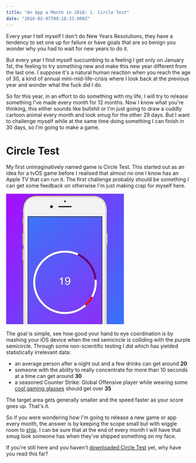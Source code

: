```yaml
---
title: "An App a Month in 2016: 1. Circle Test"
date: "2016-02-07T09:18:33.000Z"
---
```


Every year I tell myself I don't do New Years Resolutions, they have a tendency to set one up for failure or have goals that are so benign you wonder why you had to wait for new years to do it.

But every year I find myself succumbing to a feeling I get only on January 1st, the feeling to try something new and make this new year different from the last one. I suppose it's a natural human reaction when you reach the age of 30, a kind of annual mini-mid-life-crisis where I look back at the previous year and wonder what the fuck did I do.

So for this year, in an effort to do something with my life, I will try to release something I've made every month for 12 months. Now I know what you're thinking, this either sounds like bullshit or I'm just going to draw a cuddly cartoon animal every month and look smug for the other 29 days. But I want to challenge myself while at the same time doing something I can finish in 30 days, so I'm going to make a game.

# Circle Test

My first unimaginatively named game is Circle Test. This started out as an idea for a tvOS game before I realised that almost no one I know has an Apple TV that can run it. The first challenge probably should be something I can get some feedback on otherwise I'm just making crap for myself here.

[![  The app icon was graciously made by  Paul Wallas  ](6d3496c9-a267-4030-a0a4-c523d519c49d.jpeg)](https://appsto.re/gb/Bt_iab.i)

The goal is simple, see how good your hand to eye coordination is by mashing your iOS device when the red semicircle is colliding with the purple semicircle. Through some non-scientific testing I did which has yielded statistically irrelevant data:

*   an average person after a night out and a few drinks can get around **20**
*   someone with the ability to really concentrate for more than 10 seconds at a time can get around **30**
*   a seasoned Counter Strike: Global Offensive player while wearing some [cool gaming glasses](http://www.gunnars.com) should get over **35**

The target area gets generally smaller and the speed faster as your score goes up. That's it.

So if you were wondering how I'm going to release a new game or app every month, the answer is by keeping the scope small but with wiggle room to [ship](http://i.imgur.com/V7UzuWZ.jpg). I can be sure that at the end of every month I will have that smug look someone has when they've shipped something on my face.

If you're still here and you haven't [downloaded Circle Test](https://appsto.re/gb/Bt_iab.i) yet, why have you read this far?